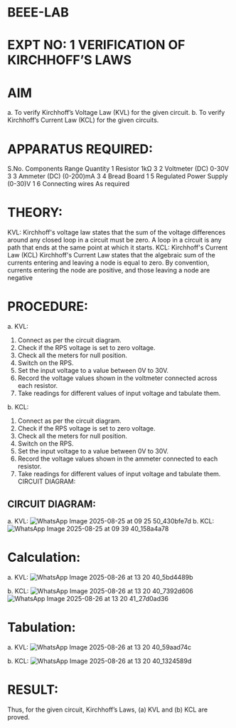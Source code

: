 # BEEE-LAB
# EXPT NO: 1	VERIFICATION OF KIRCHHOFF’S LAWS
# AIM
a.   To verify Kirchhoff’s Voltage Law (KVL) for the given circuit. 
b.   To verify Kirchhoff’s Current Law (KCL) for the given circuits.

# APPARATUS REQUIRED:
S.No.	Components	Range	Quantity
1	Resistor	1kΩ	3
2	Voltmeter (DC)	0-30V	3
3	Ammeter (DC)	(0-200)mA	3
4	Bread Board		1
5	Regulated Power Supply	(0-30)V	1
6	Connecting wires		As required

# THEORY:
KVL: Kirchhoff's voltage law states that the sum of the voltage differences around any closed loop in a circuit must be zero. A loop in a circuit is any path that ends at the same point at which it starts.
KCL:
Kirchhoff's Current Law (KCL) Kirchhoff's Current Law states that the algebraic sum of the currents entering and leaving a node is equal to zero. By convention, currents entering the node are positive, and those leaving a node are negative


# PROCEDURE:
a.   KVL:
1.   Connect as per the circuit diagram.
2.   Check if the RPS voltage is set to zero voltage.
3.   Check all the meters for null position.
4.   Switch on the RPS.
5.   Set the input voltage to a value between 0V to 30V.
6.   Record the voltage values shown in the voltmeter connected across each resistor.
7.   Take readings for different values of input voltage and tabulate them.


b.  KCL:
1.   Connect as per the circuit diagram.
2.   Check if the RPS voltage is set to zero voltage.
3.   Check all the meters for null position.
4.   Switch on the RPS.
5.   Set the input voltage to a value between 0V to 30V.
6.   Record the voltage values shown in the ammeter connected to each resistor.
7.   Take readings for different values of input voltage and tabulate them. 
CIRCUIT DIAGRAM:

## CIRCUIT DIAGRAM:


a.   KVL:
![WhatsApp Image 2025-08-25 at 09 25 50_430bfe7d](https://github.com/user-attachments/assets/81b0d250-1523-44dc-bc83-0b4edc9deb1c)
b.  KCL:
 ![WhatsApp Image 2025-08-25 at 09 39 40_158a4a78](https://github.com/user-attachments/assets/2f02b332-1032-4931-a716-36dcf093677e)

# Calculation:

a.   KVL:
![WhatsApp Image 2025-08-26 at 13 20 40_5bd4489b](https://github.com/user-attachments/assets/6472b86a-b4a6-452a-8aa4-88484d94c905)

b.  KCL:
![WhatsApp Image 2025-08-26 at 13 20 40_7392d606](https://github.com/user-attachments/assets/8eae9ef6-9dba-4c4c-ab00-b11cc36df314)
![WhatsApp Image 2025-08-26 at 13 20 41_27d0ad36](https://github.com/user-attachments/assets/fe05e614-055c-4175-8563-4fb471d7e0af)


# Tabulation:

a.   KVL:
  ![WhatsApp Image 2025-08-26 at 13 20 40_59aad74c](https://github.com/user-attachments/assets/0005679d-4a7a-4ae6-832e-e6995e1ff337)


b.  KCL:
![WhatsApp Image 2025-08-26 at 13 20 40_1324589d](https://github.com/user-attachments/assets/7e627df6-9cb5-46d3-9e57-776d5d3c2baa)



# RESULT:

Thus, for the given circuit, Kirchhoff’s Laws, (a) KVL and (b) KCL are proved.
